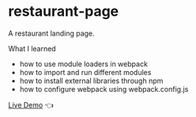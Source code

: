 # restaurant-page
A restaurant landing page.

What I learned
- how to use module loaders in webpack
- how to import and run different modules
- how to install external libraries through npm
- how to configure webpack using webpack.config.js

[Live Demo](https://chaandharaghav.github.io/google-homepage/) :point_left:
